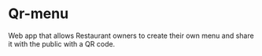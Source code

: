 # Qr-menu
Web app that allows Restaurant owners to create their own menu and share it with the public with a QR code.
